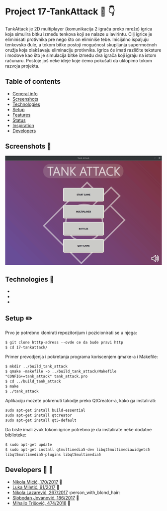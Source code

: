 # Project 17-TankAttack :memo: :point_down:	

TankAttack je 2D multiplayer (komunikacija 2 igrača preko mreže) igrica koja simulira bitku između tenkova koji se nalaze u lavirintu. Cilj igrice je eliminisati protivnika pre nego što on eliminiše tebe. Inicijalno ispaljuju tenkovsko đule, a tokom bitke postoji mogućnost skupljanja supermoćnoh oružja koja olakšavaju eliminaciju protivnika. Igrica će imati različite teksture i modove kao što je simulacija bitke između dva igrača koji igraju na istom računaru. Postoje još neke ideje koje ćemo pokušati da uklopimo tokom razvoja projekta. 

## Table of contents
* [General info](#general-info)
* [Screenshots](#screenshots-dart)
* [Technologies](#technologies-wrench)
* [Setup](#setup-pencil2)
* [Features](#features)
* [Status](#status)
* [Inspiration](#inspiration)
* [Developers](#developers-punch-muscle)

## Screenshots :dart:
![Example screenshot](./screenshots/tank_attack_final_gif.gif)


## Technologies :wrench:
*
*
*

## Setup :pencil2:
Prvo je potrebno klonirati repozitorijum i pozicionirati se u njega:
```
$ git clone htttp-adress --ovde ce da bude pravi http
$ cd 17-tankattack/
```

Primer prevodjenja i pokretanja programa koriscenjem qmake-a i Makefile:
``` 
$ mkdir ../build_tank_attack
$ qmake -makefile -o ../build_tank_attack/Makefile "CONFIG+=tank_attack" tank_attack.pro
$ cd ../build_tank_attack
$ make 
$ ./tank_attack
```
Aplikaciju mozete pokrenuti takodje preko QtCreator-a, kako ga instalirati:
```
sudo apt-get install build-essential
sudo apt-get install qtcreator
sudo apt-get install qt5-default
```
Da biste imali zvuk tokom igrice potrebno je da instalirate neke dodatne biblioteke:
```
$ sudo apt-get update
$ sudo apt-get install qtmultimedia5-dev libqt5multimediawidgets5 libqt5multimedia5-plugins libqt5multimedia5
```


## Developers :punch: :muscle:

- [Nikola Mićić, 170/2017](https://gitlab.com/nikolamicic) :boy:
- [Luka Miletić, 91/2017](https://gitlab.com/lukamileticc) :man:
- [Nikola Lazarević, 267/2017](https://gitlab.com/_nikolalazarevic) :person_with_blond_hair:
- [Slobodan Jovanović, 186/2017](https://gitlab.com/Sloba98) :man_with_gua_pi_mao:
- [Mihailo Trišović, 474/2018](https://gitlab.com/mihailotrisovic) :baby:
